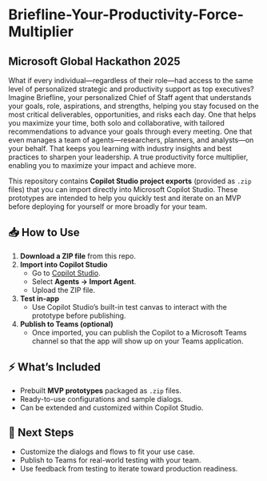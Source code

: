 # Briefline-Your-Productivity-Force-Multiplier
## Microsoft Global Hackathon 2025


What if every individual—regardless of their role—had access to the same level of personalized strategic and productivity support as top executives? Imagine Briefline, your personalized Chief of Staff agent that understands your goals, role, aspirations, and strengths, helping you stay focused on the most critical deliverables, opportunities, and risks each day. One that helps you maximize your time, both solo and collaborative, with tailored recommendations to advance your goals through every meeting. One that even manages a team of agents—researchers, planners, and analysts—on your behalf. That keeps you learning with industry insights and best practices to sharpen your leadership. A true productivity force multiplier, enabling you to maximize your impact and achieve more.


This repository contains **Copilot Studio project exports** (provided as `.zip` files) that you can import directly into Microsoft Copilot Studio. These prototypes are intended to help you quickly test and iterate on an MVP before deploying for yourself or more broadly for your team.  

## 📥 How to Use  

1. **Download a ZIP file** from this repo.  
2. **Import into Copilot Studio**  
   - Go to [Copilot Studio](https://copilotstudio.preview.microsoft.com/).  
   - Select **Agents → Import Agent**.  
   - Upload the ZIP file.    
3. **Test in-app**  
   - Use Copilot Studio’s built-in test canvas to interact with the prototype before publishing.
4. **Publish to Teams (optional)**  
   - Once imported, you can publish the Copilot to a Microsoft Teams channel so that the app will show up on your Teams application. 

## ⚡ What’s Included  

- Prebuilt **MVP prototypes** packaged as `.zip` files.  
- Ready-to-use configurations and sample dialogs.  
- Can be extended and customized within Copilot Studio.  

## 🚀 Next Steps  

- Customize the dialogs and flows to fit your use case.  
- Publish to Teams for real-world testing with your team.  
- Use feedback from testing to iterate toward production readiness.  

